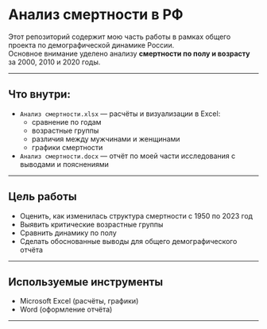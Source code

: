 # Анализ смертности в РФ

Этот репозиторий содержит мою часть работы в рамках общего проекта по демографической динамике России.  
Основное внимание уделено анализу **смертности по полу и возрасту** за 2000, 2010 и 2020 годы.

---

## Что внутри:

- `Анализ смертности.xlsx` — расчёты и визуализации в Excel:
  - сравнение по годам
  - возрастные группы
  - различия между мужчинами и женщинами
  - графики смертности
- `Анализ смертности.docx` — отчёт по моей части исследования с выводами и пояснениями

---

## Цель работы

- Оценить, как изменилась структура смертности c 1950 по 2023 год
- Выявить критические возрастные группы
- Сравнить динамику по полу
- Сделать обоснованные выводы для общего демографического отчёта

---

## Используемые инструменты

- Microsoft Excel (расчёты, графики)
- Word (оформление отчёта)

---


